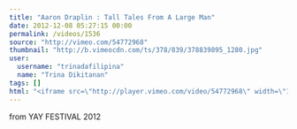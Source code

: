 ```yaml
---
title: "Aaron Draplin : Tall Tales From A Large Man"
date: 2012-12-08 05:27:15 00:00
permalink: /videos/1536
source: "http://vimeo.com/54772968"
thumbnail: "http://b.vimeocdn.com/ts/378/839/378839895_1280.jpg"
user:
  username: "trinadafilipina"
  name: "Trina Dikitanan"
tags: []
html: "<iframe src=\"http://player.vimeo.com/video/54772968\" width=\"1280\" height=\"720\" frameborder=\"0\" webkitAllowFullScreen mozallowfullscreen allowFullScreen></iframe>"
---
```


from YAY FESTIVAL 2012